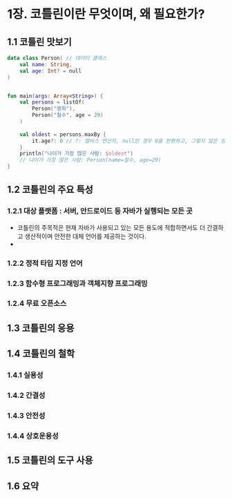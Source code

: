 # 1장. 코틀린이란 무엇이며, 왜 필요한가?
## 1.1 코틀린 맛보기
```kotlin
data class Person( // 데이터 클래스
    val name: String, 
    val age: Int? = null
)


fun main(args: Array<String>) {
    val persons = listOf(
        Person("영희"),
        Person("철수", age = 29)
    )
    
    val oldest = persons.maxBy {
        it.age?: 0 // ?: 엘비스 연산자, null인 경우 0을 반환하고, 그렇지 않은 경우 age의 값을 반환한다.
    }
    println("나이가 가장 많은 사람: $oldest")
    // 나이가 가장 많은 사람: Person(name=철수, age=29)
}
```

## 1.2 코틀린의 주요 특성
### 1.2.1 대상 플랫폼 : 서버, 안드로이드 등 자바가 실행되는 모든 곳
- 코틀린의 주목적은 현재 자바가 사용되고 있는 모든 용도에 적합하면서도 더 간결하고 생산적이며 안전한 대체 언어를 제공하는 것이다.
- 


### 1.2.2 정적 타입 지정 언어

### 1.2.3 함수형 프로그래밍과 객체지향 프로그래밍

### 1.2.4 무료 오픈소스


## 1.3 코틀린의 응용



## 1.4 코틀린의 철학

### 1.4.1 실용성

### 1.4.2 간결성

### 1.4.3 안전성

### 1.4.4 상호운용성

## 1.5 코틀린의 도구 사용


## 1.6 요약




